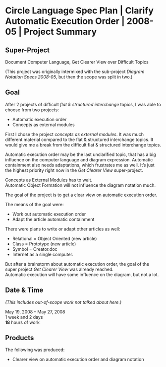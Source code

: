 ﻿Circle Language Spec Plan | Clarify Automatic Execution Order | 2008-05 | Project Summary
=======================================================================================


Super-Project
-------------

Document Computer Language, Get Clearer View over Difficult Topics

(This project was originally intermixed with the sub-project *Diagram Notation Specs 2008-05*, but then the scope was split in two.)


Goal
----

After 2 projects of difficult *flat & structured interchange* topics, I was able to choose from two projects:

- Automatic execution order
- Concepts as external modules

First I chose the project *concepts as external modules*. It was much different material compared to the flat & structured interchange topics. It would give me a break from the difficult flat & structured interchange topics.

Automatic execution order may be the last unclarified topic, that has a big influence on the computer language and diagram expression. Automatic containment also needs adaptations, which frustrates me as well. It’s just the highest priority right now in the *Get Clearer View* super-project.

Concepts as External Modules has to wait.  
Automatic Object Formation will not influence the diagram notation much.

The goal of the project is to get a clear view on automatic execution order.

The means of the goal were:

- Work out automatic execution order
- Adapt the article automatic containment

There were plans to write or adapt other articles as well:

- Relational = Object Oriented (new article)
- Class = Prototype (new article)
- Symbol = Creator.doc
- Internet as a single computer.

But after a brainstorm about automatic execution order, the goal of the super project *Get Clearer View* was already reached.  
Automatic execution will have some influence on the diagram, but not a lot.


Date & Time
-----------

*(This includes out-of-scope work not talked about here.)*

May 19, 2008 – May 27, 2008  
1 week and 2 days  
__18__ hours of work


Products
--------

The following was produced:

- Clearer view on automatic execution order and diagram notation